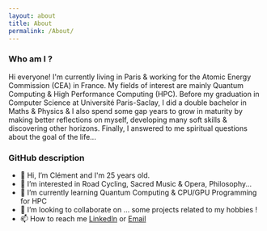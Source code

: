```yaml
---
layout: about
title: About
permalink: /About/
---
```


### Who am I ?

Hi everyone! I'm currently living in Paris & working for the Atomic Energy Commission (CEA) in France. My fields of interest are mainly Quantum Computing & High Performance Computing (HPC). Before my graduation in Computer Science at Université Paris-Saclay, I did a double bachelor in Maths & Physics & I also spend some gap years to grow in maturity by making better reflections on myself, developing many soft skills & discovering other horizons. Finally, I answered to me spiritual questions about the goal of the life...

### GitHub description

- 👋 Hi, I’m Clément and I'm 25 years old.
- 👀 I’m interested in Road Cycling, Sacred Music & Opera, Philosophy...
- 🌱 I’m currently learning Quantum Computing & CPU/GPU Programming for HPC
- 💞️ I’m looking to collaborate on ... some projects related to my hobbies !
- 📫 How to reach me [LinkedIn](https://www.linkedin.com/in/clement-marsone/) or [Email](mailto:clement.marsone@universite-paris-saclay.fr)
